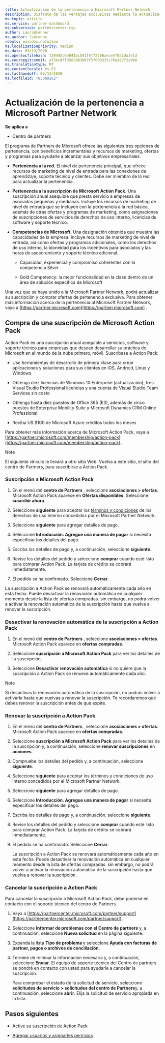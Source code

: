 ```yaml
---
title: Actualización de la pertenencia a Microsoft Partner Network
description: Disfrute de las ventajas exclusivas mediante la actualización de la pertenencia a MPN a una suscripción de Microsoft Action Pack o a las competencias de Microsoft.
ms.topic: article
ms.service: partner-dashboard
ms.subservice: partnercenter-csp
author: LauraBrenner
ms.author: labrenne
robots: noindex,nofollow
ms.localizationpriority: medium
ms.date: 03/19/2020
ms.openlocfilehash: f39e92c64841bc541f6f72256aece4f0a1da3e1d
ms.sourcegitcommit: af3ecd7f35e5bb3b87f5f683335c76e287f2a9b8
ms.translationtype: MT
ms.contentlocale: es-ES
ms.lasthandoff: 05/13/2020
ms.locfileid: "83369262"
---
```

# <a name="upgrade-your-microsoft-partner-network-membership"></a>Actualización de la pertenencia a Microsoft Partner Network

**Se aplica a**

- Centro de partners

El programa de Partners de Microsoft ofrece las siguientes tres opciones de pertenencia, con beneficios incrementales y recursos de marketing, ofertas y programas para ayudarle a alcanzar sus objetivos empresariales.

- **Pertenencia a la red.** El nivel de pertenencia principal, que ofrece recursos de marketing de nivel de entrada para las conexiones de aprendizaje, soporte técnico y clientes. Debe ser miembro de la red para actualizar la pertenencia.

- **Pertenencia a la suscripción de Microsoft Action Pack.** Una suscripción anual asequible que presta servicio a empresas de asociados pequeñas y medianas. Incluye los recursos de marketing de nivel de entrada que se incluyen con la pertenencia a la red básica, además de otras ofertas y programas de marketing, como asignaciones de suscripciones de servicios de derechos de uso interno, licencias de software y soporte técnico.

- **Competencias de Microsoft.** Una designación obtenida que muestra las capacidades de la empresa. Incluye recursos de marketing de nivel de entrada, así como ofertas y programas adicionales, como los derechos de uso interno, la idoneidad para los incentivos para asociados y las horas de asesoramiento y soporte técnico adicional.

  - Capacidad, experiencia y compromiso coherentes con la competencia Silver

  - Gold Competency: la mejor funcionalidad en la clase dentro de un área de solución específica de Microsoft

Una vez que se haya unido a la Microsoft Partner Network, podrá actualizar su suscripción y comprar ofertas de pertenencia exclusiva. Para obtener más información acerca de la pertenencia al Microsoft Partner Network, vaya a [https://partner.microsoft.com](https://partner.microsoft.com) .

## <a name="purchase-a-microsoft-action-pack-subscription"></a>Compra de una suscripción de Microsoft Action Pack

Action Pack es una suscripción anual asequible a servicios, software y soporte técnico para empresas que desean desarrollar su práctica de Microsoft en el mundo de la nube primero, móvil. Suscríbase a Action Pack:

- Use herramientas de desarrollo de primera clase para crear aplicaciones y soluciones para sus clientes en iOS, Android, Linux y Windows

- Obtenga diez licencias de Windows 10 Enterprise (actualización), tres Visual Studio Professional licencias y una cuenta de Visual Studio Team Services sin costo

- Obtenga hasta diez puestos de Office 365 (E3), además de cinco puestos de Enterprise Mobility Suite y Microsoft Dynamics CRM Online Professional

- Reciba US $100 de Microsoft Azure créditos todos los meses

Para obtener más información acerca de Microsoft Action Pack, vaya a [https://partner.microsoft.com/membership/action-pack](https://partner.microsoft.com/membership/action-pack) .

> [!NOTE]  
> El siguiente vínculo le llevará a otro sitio Web. Vuelva a este sitio, el sitio del centro de Partners, para suscribirse a Action Pack.

### <a name="subscribe-to-microsoft-action-pack"></a>Suscripción a Microsoft Action Pack

1. En el menú del **centro de Partners** , seleccione **asociaciones > ofertas**. Microsoft Action Pack aparece en **Ofertas disponibles**. Seleccione **suscribir ahora**.

2. Seleccione **siguiente** para aceptar los [términos y condiciones](https://go.microsoft.com/fwlink/?linkid=842232) de los derechos de uso interno concedidos por el Microsoft Partner Network.  

3. Seleccione **siguiente** para agregar detalles de pago.

4. Seleccione **Introducción. Agregue una manera de pagar** si necesita especificar los detalles del pago.

5. Escriba los detalles de pago y, a continuación, seleccione **siguiente**.

6. Revise los detalles del pedido y seleccione **comprar** cuando esté listo para comprar Action Pack. La tarjeta de crédito se cobrará inmediatamente.

7. El pedido se ha confirmado. Seleccione **Cerrar**.

La suscripción a Action Pack se renovará automáticamente cada año en esta fecha. Puede desactivar la renovación automática en cualquier momento desde la lista de ofertas compradas. sin embargo, no podrá volver a activar la renovación automática de la suscripción hasta que vuelva a renovar la suscripción.

### <a name="turn-off-automatic-action-pack-subscription-renewal"></a>Desactivar la renovación automática de la suscripción a Action Pack

1. En el menú del **centro de Partners** , seleccione **asociaciones > ofertas**. Microsoft Action Pack aparece en **ofertas compradas**.

2. Seleccione **suscripción a Microsoft Action Pack** para ver los detalles de la suscripción.

3. Seleccione **Desactivar renovación automática** si no quiere que la suscripción a Action Pack se renueve automáticamente cada año.

> [!NOTE]  
> Si desactivas la renovación automática de la suscripción, no podrás volver a activarla hasta que vuelvas a renovar la suscripción. Te recordaremos que debes renovar la suscripción antes de que expire.

### <a name="renew-your-action-pack-subscription"></a>Renovar la suscripción a Action Pack

1. En el menú del **centro de Partners** , seleccione **asociaciones > ofertas**. Microsoft Action Pack aparece en **ofertas compradas**.

2. Seleccione **suscripción a Microsoft Action Pack** para ver los detalles de la suscripción y, a continuación, seleccione **renovar suscripciones** en **acciones**.  

3. Compruebe los detalles del pedido y, a continuación, seleccione **siguiente**.

4. Seleccione **siguiente** para aceptar los términos y condiciones de uso interno concedidos por el Microsoft Partner Network.  

5. Seleccione **siguiente** para agregar detalles de pago.

6. Seleccione **Introducción. Agregue una manera de pagar** si necesita especificar los detalles del pago.

7. Escriba los detalles de pago y, a continuación, seleccione **siguiente**.

8. Revise los detalles del pedido y seleccione **comprar** cuando esté listo para comprar Action Pack. La tarjeta de crédito se cobrará inmediatamente.

9. El pedido se ha confirmado. Seleccione **Cerrar**.

   La suscripción a Action Pack se renovará automáticamente cada año en esta fecha. Puede desactivar la renovación automática en cualquier momento desde la lista de ofertas compradas. sin embargo, no podrá volver a activar la renovación automática de la suscripción hasta que vuelva a renovar la suscripción.

### <a name="cancel-your-action-pack-subscription"></a>Cancelar la suscripción a Action Pack

Para cancelar la suscripción a Microsoft Action Pack, debe ponerse en contacto con el soporte técnico del centro de Partners.

1. Vaya a [https://partnercenter.microsoft.com/partner/support](https://partnercenter.microsoft.com/partner/support).

2. Seleccione **Informar de problemas con el Centro de partners** y, a continuación, seleccione **Nueva solicitud** en la página siguiente.

3. Expanda la lista **Tipo de problema** y seleccione **Ayuda con facturas de partner, pagos o archivos de conciliación**.

4. Termine de rellenar la información necesaria y, a continuación, seleccione **Enviar**. El equipo de soporte técnico del Centro de partners se pondrá en contacto con usted para ayudarle a cancelar la suscripción.

   Para comprobar el estado de la solicitud de servicio, seleccione **solicitudes de servicio > solicitudes del centro de Partners**y, a continuación, seleccione **abrir**. Elija la solicitud de servicio apropiada en la lista.  

## <a name="next-steps"></a>Pasos siguientes

- [Active su suscripción de Action Pack](manage-your-partner-network-benefits.md)

- [Agregar usuarios y asignarles permisos](create-user-accounts-and-set-permissions.md)
